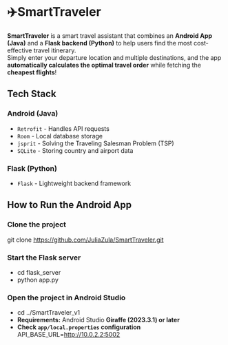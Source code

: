 # ✈️SmartTraveler
**SmartTraveler** is a smart travel assistant that combines an **Android App (Java)** and a **Flask backend (Python)** to help users find the most cost-effective travel itinerary.  
Simply enter your departure location and multiple destinations, and the app **automatically calculates the optimal travel order** while fetching the **cheapest flights**! 



## Tech Stack
### Android (Java)
- `Retrofit` - Handles API requests
- `Room` - Local database storage
- `jsprit` - Solving the Traveling Salesman Problem (TSP)
- `SQLite` - Storing country and airport data

### Flask (Python)
- `Flask` - Lightweight backend framework



## How to Run the Android App
### Clone the project
git clone https://github.com/JuliaZula/SmartTraveler.git

### **Start the Flask server**
- cd flask_server
- python app.py

### Open the project in Android Studio
- cd ../SmartTraveler_v1
- **Requirements:** Android Studio **Giraffe (2023.3.1) or later**
- **Check `app/local.properties` configuration**
  API_BASE_URL=http://10.0.2.2:5002





